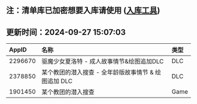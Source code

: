 ## 注：清单库已加密想要入库请使用 ([入库工具](https://github.com/BlankTMing/ManifestAutoUpdate/releases))

## 更新时间：2024-09-27 15:07:03
| AppID | 名称 | 类型  |
| :-------------------- | :----------------------------- | :----------- |
| 2296670 | 驱魔少女夏洛特 - 成人故事情节&绘图追加DLC| DLC |
| 2378850 | 某个教团的潜入搜查 - 全年龄版故事情节 & 绘图追加 DLC| DLC |
| 1901450 | 某个教团的潜入搜查| Game |
